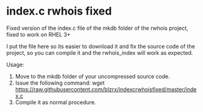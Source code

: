 # index.c rwhois fixed

Fixed version of the index.c file of the mkdb folder of the rwhois project, fixed to work on RHEL 3+

I put the file here so its easier to download it and fix the source code of the project, so you can compile it and the rwhois_index will work as expected.

Usage: 
1) Move to the mkdb folder of your uncompressed source code.
2) Issue the following command: wget https://raw.githubusercontent.com/blzrx/indexcrwhoisfixed/master/index.c
3) Compile it as normal procedure.

